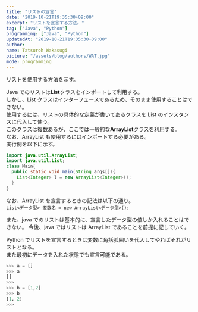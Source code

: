 ```yaml
---
title: "リストの宣言"
date: "2019-10-21T19:35:30+09:00"
excerpt: "リストを宣言する方法。"
tag: ["Java", "Python"]
programming: ["Java", "Python"]
updatedAt: "2019-10-21T19:35:30+09:00"
author:
name: Tatsuroh Wakasugi
picture: "/assets/blog/authors/WAT.jpg"
mode: programming
---
```


リストを使用する方法を示す。

<div class="note_content_by_programming_language" id="note_content_Java">

Java でのリストは**List**クラスをインポートして利用する。  
しかし、List クラスはインターフェースであるため、そのまま使用することはできない。  
使用するには、リストの具体的な定義が書いてあるクラスを List のインスタンスに代入して使う。  
このクラスは複数あるが、ここでは一般的な**ArrayList**クラスを利用する。  
なお、ArrayList も使用するにはインポートする必要がある。  
実行例を以下に示す。

```java
import java.util.ArrayList;
import java.util.List;
class Main{
  public static void main(String args[]){
    List<Integer> l = new ArrayList<Integer>();
  }
}
```

なお、ArrayList を宣言するときの記法は以下の通り。  
`List<データ型> 変数名 = new ArrayList<データ型>();`

また、java でのリストは基本的に、宣言したデータ型の値しか入れることはできない。
今後、java ではリストは ArrayList であることを前提に記していく。

</div>
<div class="note_content_by_programming_language" id="note_content_Python">

Python でリストを宣言するときは変数に角括弧囲いを代入してやればそれがリストとなる。  
また最初にデータを入れた状態でも宣言可能である。

```python
>>> a = []
>>> a
[]
>>>
>>> b = [1,2]
>>> b
[1, 2]
>>>
```

</div>
